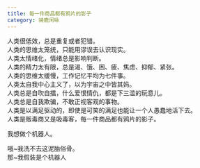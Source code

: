 ```yaml
---
title: 每一件商品都有鸦片的影子
category: 骑鹿闲咏
---
```


人类很低效，总是重复或者犯错。<br>
人类的思维太笼统，只能用谬误去认识现实。<br>
人类太情绪化，情绪总是影响判断。<br>
人类的精力太有限，总是渴、饿、困、疲、焦虑、抑郁、紧张。<br>
人类的思维太缓慢，工作记忆平均为七件事。<br>
人类太自我中心主义了，以为宇宙之中皆其妈。<br>
人类总是自吹自擂，什么爱恨情仇，都是下三滥的玩意儿。<br>
人类总是自我欺骗，不敢正视客观的事物。<br>
人类是以满足驱动的，即使是可笑的满足也能让一个人愚蠢地活下去。<br>
人类是贩毒商又是吸毒客，每一件商品都有鸦片的影子。

我想做个机器人。

哦~我洗不去这泥胎俗骨。<br>
那~我假装是个机器人